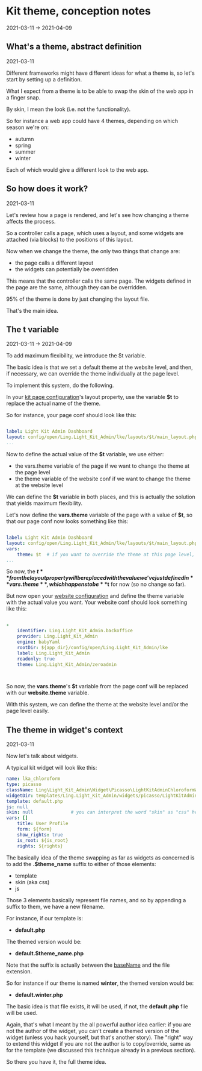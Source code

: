 Kit theme, conception notes
===========
2021-03-11 -> 2021-04-09




What's a theme, abstract definition
-------------
2021-03-11


Different frameworks might have different ideas for what a theme is, so let's start by setting up a definition.


What I expect from a theme is to be able to swap the skin of the web app in a finger snap.

By skin, I mean the look (i.e. not the functionality).


So for instance a web app could have 4 themes, depending on which season we're on:

- autumn
- spring
- summer
- winter


Each of which would give a different look to the web app.



So how does it work?
---------
2021-03-11



Let's review how a page is rendered, and let's see how changing a theme affects the process.

So a controller calls a page, which uses a layout, and some widgets are attached (via blocks) to the positions of this layout.


Now when we change the theme, the only two things that change are:

- the page calls a different layout
- the widgets can potentially be overridden


This means that the controller calls the same page.
The widgets defined in the page are the same, although they can be overridden.

95% of the theme is done by just changing the layout file.

That's the main idea.






The t variable
------------
2021-03-11 -> 2021-04-09



To add maximum flexibility, we introduce the $t variable.

The basic idea is that we set a default theme at the website level, and then, if necessary, we can override the theme individually at the page level.


To implement this system, do the following.

In your [kit page configuration](https://github.com/lingtalfi/Kit/blob/master/doc/pages/conception-notes.md#the-kit-configuration-array)'s layout property,
use the variable **$t** to replace the actual name of the theme.

So for instance, your page conf should look like this:


```yaml

label: Light Kit Admin Dashboard
layout: config/open/Ling.Light_Kit_Admin/lke/layouts/$t/main_layout.php
...

```


Now to define the actual value of the **$t** variable, we use either:

- the vars.theme variable of the page if we want to change the theme at the page level
- the theme variable of the website conf if we want to change the theme at the website level

We can define the **$t** variable in both places, and this is actually the solution that yields maximum flexibility.


Let's now define the **vars.theme** variable of the page with a value of **$t**, so that our page conf now looks something like this:




```yaml

label: Light Kit Admin Dashboard
layout: config/open/Ling.Light_Kit_Admin/lke/layouts/$t/main_layout.php
vars:
    theme: $t  # if you want to override the theme at this page level, just replace $t with an actual value
...

```

So now, the **$t** from the layout property will be replaced with the value we've just defined in **vars.theme**, which happens to be **$t** for now (so no change so far).

But now open your [website configuration](https://github.com/lingtalfi/Light_Kit_Editor/blob/master/doc/pages/conception-notes.md#adding-website) and define the theme variable with the actual value you want.
Your website conf should look something like this:



```yaml

- 
    identifier: Ling.Light_Kit_Admin.backoffice
    provider: Ling.Light_Kit_Admin
    engine: babyYaml
    rootDir: ${app_dir}/config/open/Ling.Light_Kit_Admin/lke
    label: Ling.Light_Kit_Admin
    readonly: true
    theme: Ling.Light_Kit_Admin/zeroadmin




```

So now, the **vars.theme**'s **$t** variable from the page conf will be replaced with our **website.theme** variable.


With this system, we can define the theme at the website level and/or the page level easily.





The theme in widget's context
----------
2021-03-11


Now let's talk about widgets.

A typical kit widget will look like this:

```yaml
name: lka_chloroform
type: picasso
className: Ling\Light_Kit_Admin\Widget\Picasso\LightKitAdminChloroformWidget
widgetDir: templates/Ling.Light_Kit_Admin/widgets/picasso/LightKitAdminChloroformWidget
template: default.php
js: null
skin: null              # you can interpret the word "skin" as "css" here, it's just kit picasso terminology
vars: []
    title: User Profile
    form: ${form}
    show_rights: true
    is_root: ${is_root}
    rights: ${rights}
```


The basically idea of the theme swapping as far as widgets as concerned is to add the **.$theme_name** suffix to either of those elements:

- template
- skin (aka css)
- js


Those 3 elements basically represent file names, and so by appending a suffix to them, we have a new filename.

For instance, if our template is:

- **default.php**
  

The themed version would be:

- **default.$theme_name.php**


Note that the suffix is actually between the [baseName](https://github.com/lingtalfi/NotationFan/blob/master/filename-basename.md) and the file extension.


So for instance if our theme is named **winter**, the themed version would be:

- **default.winter.php**


The basic idea is that file exists, it will be used, if not, the **default.php** file will be used.

Again, that's what I meant by the all powerful author idea earlier: if you are not the author of the widget,
you can't create a themed version of the widget (unless you hack yourself, but that's another story).
The "right" way to extend this widget if you are not the author is to copy/override, same as for the template (we discussed
this technique already in a previous section).



So there you have it, the full theme idea.
























